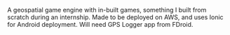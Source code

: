 A geospatial game engine with in-built games, something I built from scratch during an internship. Made to be deployed on AWS, and uses Ionic for Android deployment. Will need GPS Logger app from FDroid. 
